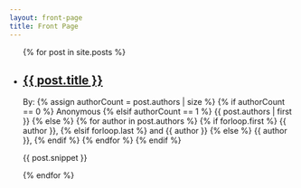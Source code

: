 ```yaml
---
layout: front-page
title: Front Page
---
```


<ul>
  {% for post in site.posts %}
    <li>
      <h2>
        <a href="{{ post.url }}">{{ post.title }}</a>
      </h2>
      <p>By: 
          {% assign authorCount = post.authors | size %}
            {% if authorCount == 0 %}
              Anonymous
            {% elsif authorCount == 1 %}
              {{ post.authors | first }}
            {% else %}
              {% for author in post.authors %}
                {% if forloop.first %}
                  {{ author }}, 
                {% elsif forloop.last %}
                  and {{ author }}
                {% else %}
                  {{ author }}, 
                {% endif %}
              {% endfor %}
            {% endif %}
      </p>
      <p>{{ post.snippet }}</p>
    </li>
  {% endfor %}
</ul>

